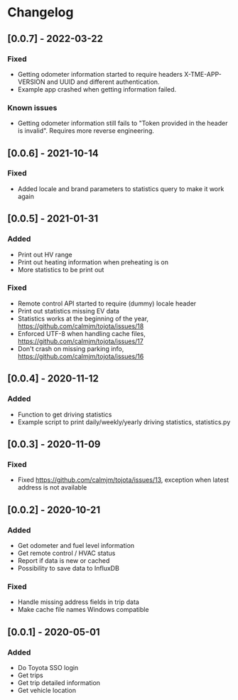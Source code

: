 # Changelog

## [0.0.7] - 2022-03-22

### Fixed

- Getting odometer information started to require headers X-TME-APP-VERSION and UUID and different authentication.
- Example app crashed when getting information failed.

### Known issues

- Getting odometer information still fails to "Token provided in the header is invalid". Requires more reverse engineering.

## [0.0.6] - 2021-10-14

### Fixed

- Added locale and brand parameters to statistics query to make it work again

## [0.0.5] - 2021-01-31

### Added

- Print out HV range
- Print out heating information when preheating is on
- More statistics to be print out

### Fixed

- Remote control API started to require (dummy) locale header
- Print out statistics missing EV data
- Statistics works at the beginning of the year, https://github.com/calmjm/tojota/issues/18
- Enforced UTF-8 when handling cache files, https://github.com/calmjm/tojota/issues/17
- Don't crash on missing parking info, https://github.com/calmjm/tojota/issues/16

## [0.0.4] - 2020-11-12

### Added

- Function to get driving statistics
- Example script to print daily/weekly/yearly driving statistics, statistics.py

## [0.0.3] - 2020-11-09

### Fixed

- Fixed https://github.com/calmjm/tojota/issues/13, exception when latest address is not available

## [0.0.2] - 2020-10-21

### Added

- Get odometer and fuel level information
- Get remote control / HVAC status
- Report if data is new or cached
- Possibility to save data to InfluxDB

### Fixed

- Handle missing address fields in trip data
- Make cache file names Windows compatible

## [0.0.1] - 2020-05-01

### Added

- Do Toyota SSO login
- Get trips
- Get trip detailed information
- Get vehicle location
